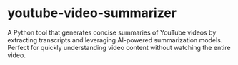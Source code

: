 # youtube-video-summarizer
A Python tool that generates concise summaries of YouTube videos by extracting transcripts and leveraging AI-powered summarization models. Perfect for quickly understanding video content without watching the entire video.
